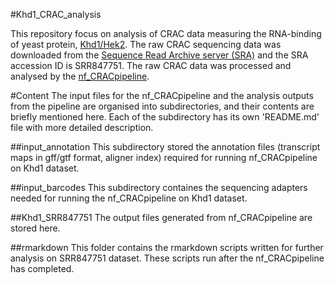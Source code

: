 #Khd1_CRAC_analysis

This repository focus on analysis of CRAC data measuring the RNA-binding of yeast protein, [Khd1/Hek2](https://www.yeastgenome.org/locus/S000000128). The raw CRAC sequencing data was downloaded from the [Sequence Read Archive server (SRA)](https://www.ncbi.nlm.nih.gov/sra) and the SRA accession ID is SRR847751. The raw CRAC data was processed and analysed by the [nf_CRACpipeline](https://github.com/JingQiChong/nf_CRACpipeline).

#Content
The input files for the nf_CRACpipeline and the analysis outputs from the pipeline are organised into subdirectories, and their contents are briefly mentioned here. Each of the subdirectory has its own 'README.md' file with more detailed description.  

##input_annotation
This subdirectory stored the annotation files (transcript maps in gff/gtf format, aligner index) required for running nf_CRACpipeline on Khd1 dataset. 

##input_barcodes
This subdirectory containes the sequencing adapters needed for running the nf_CRACpipeline on Khd1 dataset. 

##Khd1_SRR847751
The output files generated from nf_CRACpipeline are stored here.

##rmarkdown
This folder contains the rmarkdown scripts written for further analysis on SRR847751 dataset. These scripts run after the nf_CRACpipeline has completed. 